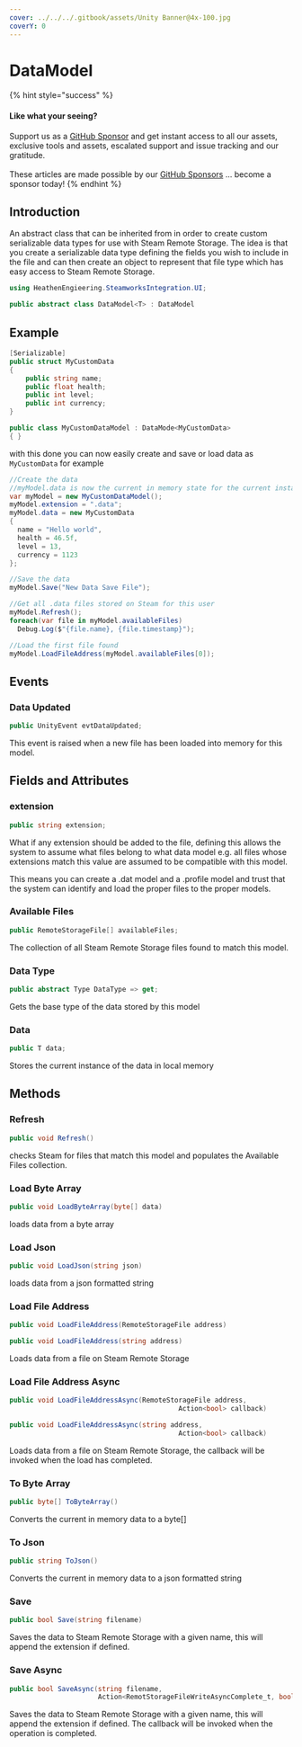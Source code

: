 ```yaml
---
cover: ../../../.gitbook/assets/Unity Banner@4x-100.jpg
coverY: 0
---
```


# DataModel

{% hint style="success" %}
#### Like what your seeing?

Support us as a [GitHub Sponsor](../../../become-a-sponsor/) and get instant access to all our assets, exclusive tools and assets, escalated support and issue tracking and our gratitude.\
\
These articles are made possible by our [GitHub Sponsors](../../../become-a-sponsor/) ... become a sponsor today!
{% endhint %}

## &#x20;Introduction

An abstract class that can be inherited from in order to create custom serializable data types for use with Steam Remote Storage. The idea is that you create a serializable data type defining the fields you wish to include in the file and can then create an object to represent that file type which has easy access to Steam Remote Storage.

```csharp
using HeathenEngieering.SteamworksIntegration.UI;
```

```csharp
public abstract class DataModel<T> : DataModel
```

## Example

```csharp
[Serializable]
public struct MyCustomData
{
    public string name;
    public float health;
    public int level;
    public int currency;
}
```

```csharp
public class MyCustomDataModel : DataMode<MyCustomData>
{ }
```

with this done you can now easily create and save or load data as `MyCustomData` for example

```csharp
//Create the data
//myModel.data is now the current in memory state for the current instance
var myModel = new MyCustomDataModel();
myModel.extension = ".data";
myModel.data = new MyCustomData
{
  name = "Hello world",  
  health = 46.5f,
  level = 13,
  currency = 1123
};

//Save the data
myModel.Save("New Data Save File");

//Get all .data files stored on Steam for this user
myModel.Refresh();
foreach(var file in myModel.availableFiles)
  Debug.Log($"{file.name}, {file.timestamp}");

//Load the first file found
myModel.LoadFileAddress(myModel.availableFiles[0]);
```

## Events

### Data Updated

```csharp
public UnityEvent evtDataUpdated;
```

This event is raised when a new file has been loaded into memory for this model.

## Fields and Attributes

### extension

```csharp
public string extension;
```

What if any extension should be added to the file, defining this allows the system to assume what files belong to what data model e.g. all files whose extensions match this value are assumed to be compatible with this model.

This means you can create a .dat model and a .profile model and trust that the system can identify and load the proper files to the proper models.

### Available Files

```csharp
public RemoteStorageFile[] availableFiles;
```

The collection of all Steam Remote Storage files found to match this model.

### Data Type

```csharp
public abstract Type DataType => get;
```

Gets the base type of the data stored by this model

### Data

```csharp
public T data;
```

Stores the current instance of the data in local memory

## Methods

### Refresh

```csharp
public void Refresh()
```

checks Steam for files that match this model and populates the Available Files collection.

### Load Byte Array

```csharp
public void LoadByteArray(byte[] data)
```

loads data from a byte array

### Load Json

```csharp
public void LoadJson(string json)
```

loads data from a json formatted string

### Load File Address

```csharp
public void LoadFileAddress(RemoteStorageFile address)
```

```csharp
public void LoadFileAddress(string address)
```

Loads data from a file on Steam Remote Storage&#x20;

### Load File Address Async

```csharp
public void LoadFileAddressAsync(RemoteStorageFile address, 
                                          Action<bool> callback)
```

```csharp
public void LoadFileAddressAsync(string address, 
                                          Action<bool> callback)
```

Loads data from a file on Steam Remote Storage, the callback will be invoked when the load has completed.

### To Byte Array

```csharp
public byte[] ToByteArray()
```

Converts the current in memory data to a byte\[]

### To Json

```csharp
public string ToJson()
```

Converts the current in memory data to a json formatted string

### Save

```csharp
public bool Save(string filename)
```

Saves the data to Steam Remote Storage with a given name, this will append the extension if defined.

### Save Async

```csharp
public bool SaveAsync(string filename, 
                      Action<RemotStorageFileWriteAsyncComplete_t, bool> callback)
```

Saves the data to Steam Remote Storage with a given name, this will append the extension if defined. The callback will be invoked when the operation is completed.
